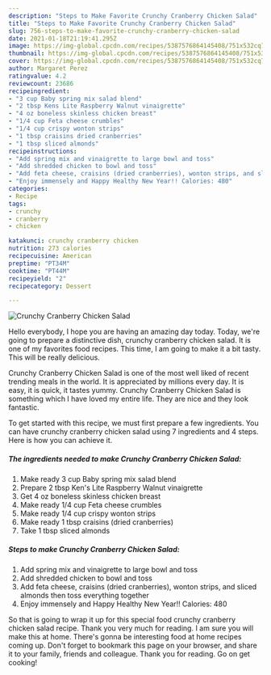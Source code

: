 ```yaml
---
description: "Steps to Make Favorite Crunchy Cranberry Chicken Salad"
title: "Steps to Make Favorite Crunchy Cranberry Chicken Salad"
slug: 756-steps-to-make-favorite-crunchy-cranberry-chicken-salad
date: 2021-01-18T21:19:41.295Z
image: https://img-global.cpcdn.com/recipes/5387576864145408/751x532cq70/crunchy-cranberry-chicken-salad-recipe-main-photo.jpg
thumbnail: https://img-global.cpcdn.com/recipes/5387576864145408/751x532cq70/crunchy-cranberry-chicken-salad-recipe-main-photo.jpg
cover: https://img-global.cpcdn.com/recipes/5387576864145408/751x532cq70/crunchy-cranberry-chicken-salad-recipe-main-photo.jpg
author: Margaret Perez
ratingvalue: 4.2
reviewcount: 23686
recipeingredient:
- "3 cup Baby spring mix salad blend"
- "2 tbsp Kens Lite Raspberry Walnut vinaigrette"
- "4 oz boneless skinless chicken breast"
- "1/4 cup Feta cheese crumbles"
- "1/4 cup crispy wonton strips"
- "1 tbsp craisins dried cranberries"
- "1 tbsp sliced almonds"
recipeinstructions:
- "Add spring mix and vinaigrette to large bowl and toss"
- "Add shredded chicken to bowl and toss"
- "Add feta cheese, craisins (dried cranberries), wonton strips, and sliced almonds then toss everything together"
- "Enjoy immensely and Happy Healthy New Year!! Calories: 480"
categories:
- Recipe
tags:
- crunchy
- cranberry
- chicken

katakunci: crunchy cranberry chicken 
nutrition: 273 calories
recipecuisine: American
preptime: "PT34M"
cooktime: "PT44M"
recipeyield: "2"
recipecategory: Dessert

---
```



![Crunchy Cranberry Chicken Salad](https://img-global.cpcdn.com/recipes/5387576864145408/751x532cq70/crunchy-cranberry-chicken-salad-recipe-main-photo.jpg)

Hello everybody, I hope you are having an amazing day today. Today, we're going to prepare a distinctive dish, crunchy cranberry chicken salad. It is one of my favorites food recipes. This time, I am going to make it a bit tasty. This will be really delicious.



Crunchy Cranberry Chicken Salad is one of the most well liked of recent trending meals in the world. It is appreciated by millions every day. It is easy, it is quick, it tastes yummy. Crunchy Cranberry Chicken Salad is something which I have loved my entire life. They are nice and they look fantastic.


To get started with this recipe, we must first prepare a few ingredients. You can have crunchy cranberry chicken salad using 7 ingredients and 4 steps. Here is how you can achieve it.

<!--inarticleads1-->

##### The ingredients needed to make Crunchy Cranberry Chicken Salad:

1. Make ready 3 cup Baby spring mix salad blend
1. Prepare 2 tbsp Ken&#39;s Lite Raspberry Walnut vinaigrette
1. Get 4 oz boneless skinless chicken breast
1. Make ready 1/4 cup Feta cheese crumbles
1. Make ready 1/4 cup crispy wonton strips
1. Make ready 1 tbsp craisins (dried cranberries)
1. Take 1 tbsp sliced almonds




<!--inarticleads2-->

##### Steps to make Crunchy Cranberry Chicken Salad:

1. Add spring mix and vinaigrette to large bowl and toss
1. Add shredded chicken to bowl and toss
1. Add feta cheese, craisins (dried cranberries), wonton strips, and sliced almonds then toss everything together
1. Enjoy immensely and Happy Healthy New Year!! Calories: 480




So that is going to wrap it up for this special food crunchy cranberry chicken salad recipe. Thank you very much for reading. I am sure you will make this at home. There's gonna be interesting food at home recipes coming up. Don't forget to bookmark this page on your browser, and share it to your family, friends and colleague. Thank you for reading. Go on get cooking!
